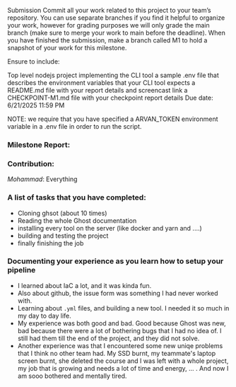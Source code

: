 Submission
Commit all your work related to this project to your team’s repository. You can use separate branches if you find it helpful to organize your work, however for grading purposes we will only grade the main branch (make sure to merge your work to main before the deadline). When you have finished the submission, make a branch called M1 to hold a snapshot of your work for this milestone.

Ensure to include:

Top level nodejs project implementing the CLI tool
a sample .env file that describes the environment variables that your CLI tool expects
a README.md file with your report details and screencast link
a CHECKPOINT-M1.md file with your checkpoint report details
Due date: 6/21/2025 11:59 PM

NOTE: we require that you have specified a ARVAN_TOKEN environment variable in a .env file in order to run the script.




### Milestone Report:


###  Contribution:
*Mohammad*: Everything


### A list of tasks that you have completed:
- Cloning ghsot (about 10 times)
- Reading the whole Ghost documentation
- installing every tool on the server (like docker and yarn and ....)
- building and testing the project
- finally finishing the job


### Documenting your experience as you learn how to setup your pipeline
- I learned about IaC a lot, and it was kinda fun.
- Also about github, the issue form was something I had never worked with.
- Learning about `.yml` files, and building a new tool. I needed it so much in my day to day life.
- My experience was both good and bad. Good because Ghost was new, bad because there were a lot of bothering bugs that I had no idea of. I still had them till the end of the project, and they did not solve.
- Another experience was that I encountered some new uniqe problems that I think no other team had. My SSD burnt, my teammate's laptop screen burnt, she deleted the course and I was left with a whole project, my job that is growing and needs a lot of time and energy, ... . And now I am sooo bothered and mentally tired.



